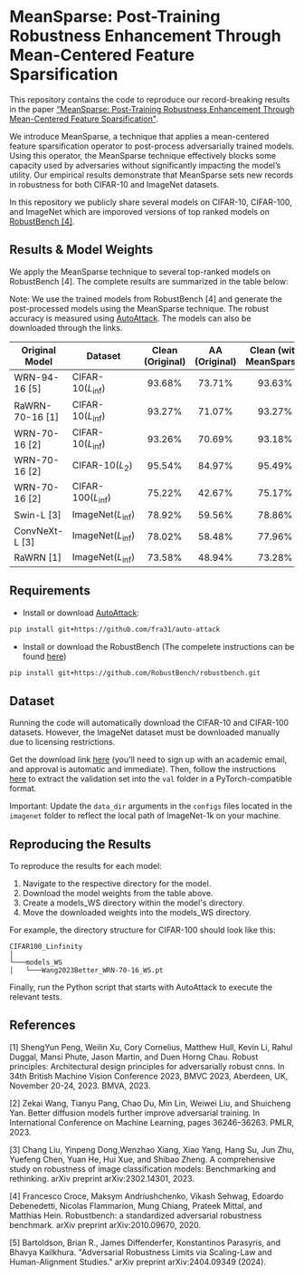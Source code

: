 # MeanSparse: Post-Training Robustness Enhancement Through Mean-Centered Feature Sparsification

This repository contains the code to reproduce our record-breaking results in the paper [“MeanSparse: Post-Training Robustness Enhancement Through Mean-Centered Feature Sparsification"](https://arxiv.org/pdf/2406.05927).

We introduce MeanSparse, a technique that applies a mean-centered feature sparsification operator to post-process adversarially trained models. Using this operator, the MeanSparse technique effectively blocks some capacity used by adversaries without significantly impacting the model’s utility. Our empirical results demonstrate that MeanSparse sets new records in robustness for both CIFAR-10 and ImageNet datasets.

In this repository we publicly share several models on CIFAR-10, CIFAR-100, and ImageNet which are imporoved versions of top ranked models on [RobustBench [4]](https://robustbench.github.io/).

## Results & Model Weights
We apply the MeanSparse technique to several top-ranked models on RobustBench [4]. The complete results are summarized in the table below:

Note: We use the trained models from RobustBench [4] and generate the post-processed models using the MeanSparse technique. The robust accuracy is measured using
[AutoAttack](https://github.com/fra31/auto-attack). The models can also be downloaded through the links.

| Original Model  | Dataset| Clean (Original) | AA (Original) | Clean (with MeanSparse) | AA (with MeanSparse) |  MeanSparse integrated Model Weights |
|-----------------|--------|:----------------:|:-------------:|:------------------:|:---------------:|:------------------------------:|
| WRN-94-16 [5]  |CIFAR-10($L_\inf$) |      93.68%      |    73.71%     |      93.63%        |     75.28%      | [Sparsified_WRN_94_16_CIFAR](https://drive.google.com/file/d/1wHkKzSD4nk6IT0uOZa23ZFXSMBSAQ7mt/view?usp=share_link) |
| RaWRN-70-16 [1]|CIFAR-10($L_\inf$) |      93.27%      |    71.07%     |      93.27%        |     72.78%      | [Sparsified_RaWRN_70_16_CIFAR](https://drive.google.com/file/d/1y-7wjdZI_UEvtt33pDLOhw41zx_oEqIp/view?usp=share_link) |
| WRN-70-16 [2]  |CIFAR-10($L_\inf$) |      93.26%      |    70.69%     |      93.18%        |     71.41%      | [Sparsified_WRN_70_16_CIFAR](https://drive.google.com/file/d/1aaLxiSTViNB3hyG1UpOKj9Rw_bNeBUTk/view?usp=share_link)  |
| WRN-70-16 [2]  |CIFAR-10($L_2$) |      95.54%      |    84.97%     |      95.49%        |     87.28%      | [Sparsified_WRN_70_16_CIFAR_L2](https://drive.google.com/file/d/1pBkO7aBB5CsoDHT2yaJVNv1vTni5yRGu/view?usp=share_link)  |
| WRN-70-16 [2]  |CIFAR-100($L_\inf$)|      75.22%      |    42.67%     |      75.17%        |     44.78%      | [Sparsified_WRN_70_16_CIFAR_100](https://drive.google.com/file/d/1VYlfRrkaKnsaZqunCQ7K-iR8PXFYT6CL/view?usp=share_link)  |
| Swin-L [3]      |ImageNet($L_\inf$)|      78.92%      |    59.56%     |      78.86%        |     62.12%      | [Sparsified_Swin_L_ImageNet](https://drive.google.com/file/d/1hL_cFQxNa7ZHKJ-f2CrcbxBBy8TTofW3/view?usp=share_link) |
| ConvNeXt-L [3]  |ImageNet($L_\inf$)|      78.02%      |    58.48%     |      77.96%        |     59.64%      | [Sparsified_ConvNeXt-L_ImageNet](https://drive.google.com/file/d/1X6wihZ4Jm4Zm_O0tSgd13Bv-naAoA8hN/view?usp=share_link) |
| RaWRN [1]|ImageNet($L_\inf$)|      73.58%      |    48.94%     |      73.28%        |     52.98%      | [Sparsified_RaWideResNet_ImageNet](https://drive.google.com/file/d/1VzGCiVEHE6lv_uU7bLvFmI4p9sQnLx6W/view?usp=share_link) |

## Requirements
- Install or download [AutoAttack](https://github.com/fra31/auto-attack):
```.bash
pip install git+https://github.com/fra31/auto-attack
```
- Install or download the RobustBench (The compelete instructions can be found [here](https://github.com/RobustBench/robustbench?tab=readme-ov-file#model-zoo-quick-tour))
```.bash
pip install git+https://github.com/RobustBench/robustbench.git
```

## Dataset
Running the code will automatically download the CIFAR-10 and CIFAR-100 datasets. However, the ImageNet dataset must be downloaded manually due to licensing restrictions.

Get the download link [here](https://image-net.org/download.php) (you'll need to sign up with an academic email, and approval is automatic and immediate). Then, follow the instructions [here](https://github.com/soumith/imagenet-multiGPU.torch#data-processing) to extract the validation set into the `val` folder in a PyTorch-compatible format.

Important: Update the `data_dir` arguments in the `configs` files located in the `imagenet` folder to reflect the local path of ImageNet-1k on your machine.

## Reproducing the Results
To reproduce the results for each model:
1. Navigate to the respective directory for the model.
2. Download the model weights from the table above.
3. Create a models_WS directory within the model's directory.
4. Move the downloaded weights into the models_WS directory.

For example, the directory structure for CIFAR-100 should look like this:
```
CIFAR100_Linfinity
│
└───models_WS 
│   └───Wang2023Better_WRN-70-16_WS.pt
```
Finally, run the Python script that starts with AutoAttack to execute the relevant tests.

## References

[1] ShengYun Peng, Weilin Xu, Cory Cornelius, Matthew Hull, Kevin Li, Rahul Duggal, Mansi Phute, Jason Martin, and Duen Horng Chau. Robust principles: Architectural design principles for adversarially robust cnns. In 34th British Machine Vision Conference 2023, BMVC 2023, Aberdeen, UK, November 20-24, 2023. BMVA, 2023.

[2] Zekai Wang, Tianyu Pang, Chao Du, Min Lin, Weiwei Liu, and Shuicheng Yan. Better diffusion models further improve adversarial training. In International Conference on Machine Learning, pages 36246–36263. PMLR, 2023.

[3] Chang Liu, Yinpeng Dong,Wenzhao Xiang, Xiao Yang, Hang Su, Jun Zhu, Yuefeng Chen, Yuan He, Hui Xue, and Shibao Zheng. A comprehensive study on robustness of image classification models: Benchmarking and rethinking. arXiv preprint arXiv:2302.14301, 2023.

[4] Francesco Croce, Maksym Andriushchenko, Vikash Sehwag, Edoardo Debenedetti, Nicolas Flammarion, Mung Chiang, Prateek Mittal, and Matthias Hein. Robustbench: a standardized adversarial robustness benchmark. arXiv preprint arXiv:2010.09670, 2020.

[5] Bartoldson, Brian R., James Diffenderfer, Konstantinos Parasyris, and Bhavya Kailkhura. "Adversarial Robustness Limits via Scaling-Law and Human-Alignment Studies." arXiv preprint arXiv:2404.09349 (2024).
